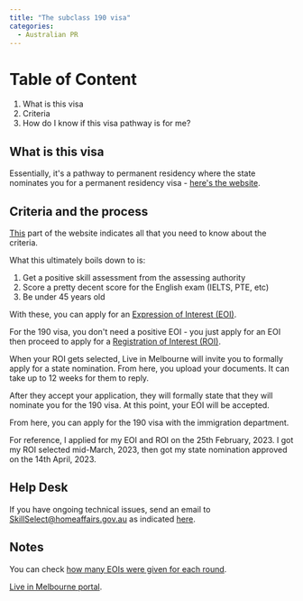 ```yaml
---
title: "The subclass 190 visa"
categories:
  - Australian PR
---
```

# Table of Content
1. What is this visa
2. Criteria
3. How do I know if this visa pathway is for me?

## What is this visa

Essentially, it's a pathway to permanent residency where the state nominates you
for a permanent residency visa - [here's the website](https://immi.homeaffairs.gov.au/visas/getting-a-visa/visa-listing/skilled-nominated-190).

## Criteria and the process
<a href="https://immi.homeaffairs.gov.au/visas/getting-a-visa/visa-listing/skilled-nominated-190#Eligibility">
This</a> part of the website indicates all that you need to know about the criteria.

What this ultimately boils down to is:
1. Get a positive skill assessment from the assessing authority
2. Score a pretty decent score for the English exam (IELTS, PTE, etc)
3. Be under 45 years old

With these, you can apply for an [Expression of Interest (EOI)](https://skillselect.gov.au/SKILLSELECTSTS/Login.aspx?ReturnUrl=%2fSKILLSELECTSTS%2f%3fwa%3dwsignin1.0%26wtrealm%3dhttp%253a%252f%252fauth.dis.gov.au%252fadfs%252fservices%252ftrust%26wctx%3da6e893c0-a383-4435-92db-3105b4810e0d%26client-request-id%3defe743dd-acc0-4941-bd01-0080020400df&wa=wsignin1.0&wtrealm=http%3a%2f%2fauth.dis.gov.au%2fadfs%2fservices%2ftrust&wctx=a6e893c0-a383-4435-92db-3105b4810e0d&client-request-id=efe743dd-acc0-4941-bd01-0080020400df).

For the 190 visa, you don't need a positive EOI - you just apply for an EOI then
proceed to apply for a [Registration of Interest (ROI)](https://liveinmelbourne.vic.gov.au/contact-us/application-not-yet-started/which-visa-program-is-your-application-related-to/skilled-migration-visas/skilled-nomination-visa/skilled-pre-application/eoi-status-update).

When your ROI gets selected, Live in Melbourne will invite you to formally apply 
for a state nomination. From here, you upload your documents. It can take up to
12 weeks for them to reply.

After they accept your application, they will formally state that they will
nominate you for the 190 visa. At this point, your EOI will be accepted.

From here, you can apply for the 190 visa with the immigration department.

For reference, I applied for my EOI and ROI on the 25th February, 2023. I got my
ROI selected mid-March, 2023, then got my state nomination approved on the 
14th April, 2023.

## Help Desk

If you have ongoing technical issues, send an email to 
[SkillSelect@homeaffairs.gov.au](mailto:SkillSelect@homeaffairs.gov.au) as
indicated [here](https://immi.homeaffairs.gov.au/visas/working-in-australia/skillselect/expression-of-interest/skillselect-technical-problems#:~:text=using%20another%20device.-,Help%20desk,-If%20you%20have).

## Notes

You can check [how many EOIs were given for each round](https://api.dynamic.reports.employment.gov.au/anonap/extensions/hSKLS02_SkillSelect_EOI_Data/hSKLS02_SkillSelect_EOI_Data.html).

[Live in Melbourne portal](https://vicgov.force.com/liveinmelbourne/s/login/?ec=302&startURL=%2Fliveinmelbourne%2Fs%2Fselect-visa-nomination).